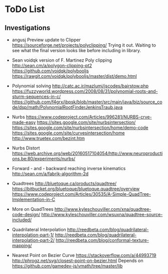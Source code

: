 # ToDo List



## Investigations

- angusj Preview update to Clipper <https://sourceforge.net/projects/polyclipping/> Trying it out. Waiting to see what the final version looks like before including in library.

- Sean voidqk version of F. Martinez Poly clipping <http://sean.cm/a/polygon-clipping-pt2> <https://github.com/voidqk/polybooljs> <https://rawgit.com/voidqk/polybooljs/master/dist/demo.html>

- Polynomial solving <http://catc.ac.ir/mazlumi/jscodes/bairstow.php> <https://fuzzyworld.wordpress.com/2008/08/31/polynomial-roots-and-sturm-sequences-in-c/> <https://github.com/f4grx/jbpsk/blob/master/src/main/java/biz/source_code/dsp/math/PolynomialRootFinderJenkinsTraub.java>

- Nurbs <https://www.codeproject.com/Articles/996281/NURBS-crve-made-easy> <https://sites.google.com/site/nurbsintersection/> <https://sites.google.com/site/nurbsintersection/home/demo-code> <https://sites.google.com/site/curvesintersection/home> <http://www.truetex.com/bezint.htm>

- Nurbs Distort <https://web.archive.org/web/20160517104054/http://www.neuroproductions.be:80/experiments/nurbs/>

- Forward - and - backward reaching inverse kinematics <http://sean.cm/a/fabrik-algorithm-2d>

- Quadtrees <http://bluetoque.ca/products/quadtree/> <https://bitbucket.org/bluetoque/bluetoque.quadtree/overview> <https://www.codeproject.com/Articles/30535/A-Simple-QuadTree-Implementation-in-C> 

- More on QuadTrees <http://www.kyleschouviller.com/xna/quadtree-code-design/> <http://www.kyleschouviller.com/wsuxna/quadtree-source-included/>

- Quadrilateral Interpolation <http://reedbeta.com/blog/quadrilateral-interpolation-part-1/> <http://reedbeta.com/blog/quadrilateral-interpolation-part-2/> <http://reedbeta.com/blog/conformal-texture-mapping/>

- Nearest Point on Bezier Curve <https://stackoverflow.com/a/44993719> <http://phrogz.net/svg/closest-point-on-bezier.html> Depends on <https://github.com/gamedev-js/vmath/tree/master/lib>